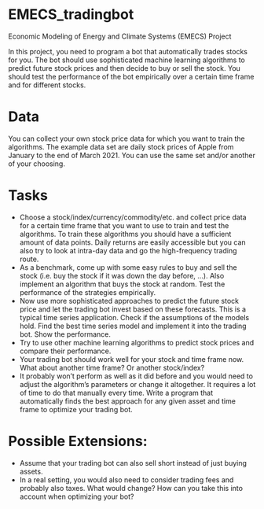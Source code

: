 # EMECS_tradingbot
Economic Modeling of Energy and Climate Systems (EMECS) Project


In this project, you need to program a bot that automatically trades stocks for you. The bot
should use sophisticated machine learning algorithms to predict future stock prices and then
decide to buy or sell the stock. You should test the performance of the bot empirically over a
certain time frame and for different stocks.

# Data
You can collect your own stock price data for which you want to train the algorithms.
The example data set are daily stock prices of Apple from January to the end of March 2021.
You can use the same set and/or another of your choosing.

# Tasks
* Choose a stock/index/currency/commodity/etc. and collect price data for a certain time
frame that you want to use to train and test the algorithms. To train these algorithms
you should have a sufficient amount of data points. Daily returns are easily accessible
but you can also try to look at intra-day data and go the high-frequency trading route.
* As a benchmark, come up with some easy rules to buy and sell the stock (i.e. buy the
stock if it was down the day before, ...). Also implement an algorithm that buys the stock
at random. Test the performance of the strategies empirically.
* Now use more sophisticated approaches to predict the future stock price and let the
trading bot invest based on these forecasts. This is a typical time series application. Check
if the assumptions of the models hold. Find the best time series model and implement it
into the trading bot. Show the performance.
* Try to use other machine learning algorithms to predict stock prices and compare their
performance.
* Your trading bot should work well for your stock and time frame now. What about
another time frame? Or another stock/index?
* It probably won’t perform as well as it did before and you would need to adjust the
algorithm’s parameters or change it altogether. It requires a lot of time to do that
manually every time. Write a program that automatically finds the best approach for
any given asset and time frame to optimize your trading bot.

# Possible Extensions:
* Assume that your trading bot can also sell short instead of just buying assets.
* In a real setting, you would also need to consider trading fees and probably also taxes.
What would change? How can you take this into account when optimizing your bot?

